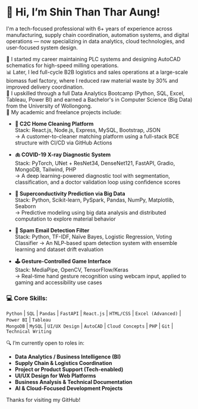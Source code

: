 # 👋 Hi, I’m Shin Than Thar Aung!

I'm a tech-focused professional with 6+ years of experience across manufacturing, supply chain coordination, automation systems, and digital operations — now specializing in data analytics, cloud technologies, and user-focused system design.

🔧 I started my career maintaining PLC systems and designing AutoCAD schematics for high-speed milling operations.  
📊 Later, I led full-cycle B2B logistics and sales operations at a large-scale biomass fuel factory, where I reduced raw material waste by 30% and improved delivery coordination.  
🧠 I upskilled through a full Data Analytics Bootcamp (Python, SQL, Excel, Tableau, Power BI) and earned a Bachelor's in Computer Science (Big Data) from the University of Wollongong.  
🧪 My academic and freelance projects include:

- **🧹 C2C Home Cleaning Platform**  
  Stack: React.js, Node.js, Express, MySQL, Bootstrap, JSON  
  → A customer-to-cleaner matching platform using a full-stack BCE structure with CI/CD via GitHub Actions

- **🫁 COVID-19 X-ray Diagnostic System**  
  Stack: PyTorch, UNet + ResNet34, DenseNet121, FastAPI, Gradio, MongoDB, Tailwind, PHP  
  → A deep learning-powered diagnostic tool with segmentation, classification, and a doctor validation loop using confidence scores

- **🔬 Superconductivity Prediction via Big Data**  
  Stack: Python, Scikit-learn, PySpark, Pandas, NumPy, Matplotlib, Seaborn  
  → Predictive modeling using big data analysis and distributed computation to explore material behavior

- **📧 Spam Email Detection Filter**  
  Stack: Python, TF-IDF, Naïve Bayes, Logistic Regression, Voting Classifier 
  → An NLP-based spam detection system with ensemble learning and dataset drift evaluation

- **🕹️ Gesture-Controlled Game Interface**  
  Stack: MediaPipe, OpenCV, TensorFlow/Keras  
  → Real-time hand gesture recognition using webcam input, applied to gaming and accessibility use cases

### 💻 Core Skills:
`Python` | `SQL` | `Pandas` | `FastAPI` | `React.js` | `HTML/CSS` | `Excel (Advanced)` | `Power BI` | `Tableau`  
`MongoDB` | `MySQL` | `UI/UX Design` | `AutoCAD` | `Cloud Concepts` | `PHP` | `Git` | `Technical Writing`

🔍 I’m currently open to roles in:
- **Data Analytics / Business Intelligence (BI)**  
- **Supply Chain & Logistics Coordination**  
- **Project or Product Support (Tech-enabled)**  
- **UI/UX Design for Web Platforms**  
- **Business Analysis & Technical Documentation**  
- **AI & Cloud-Focused Development Projects**

Thanks for visiting my GitHub!
